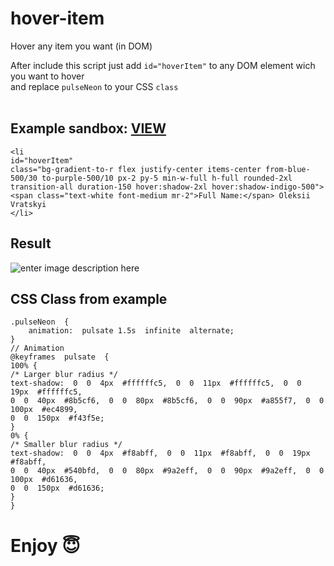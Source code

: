 # hover-item
Hover any item  you want (in DOM)

After include this script just add ``id="hoverItem"`` to any DOM element wich you want to hover <br /> 
and replace ``pulseNeon`` to your CSS ``class`` <br /><br />

## Example sandbox: <a href="https://codesandbox.io/s/jolly-sound-895t5z?file=/index.html" target="_blank">VIEW</a>



    <li
    id="hoverItem"
    class="bg-gradient-to-r flex justify-center items-center from-blue-500/30 to-purple-500/10 px-2 py-5 min-w-full h-full rounded-2xl transition-all duration-150 hover:shadow-2xl hover:shadow-indigo-500">
    <span class="text-white font-medium mr-2">Full Name:</span> Oleksii
    Vratskyi
    </li>

## Result
![enter image description here](https://vratsky.com/hoverItemGif.gif)

## CSS Class from example

    .pulseNeon  {
    	animation:  pulsate 1.5s  infinite  alternate;
    }
    // Animation
    @keyframes  pulsate  {
    100% {
    /* Larger blur radius */
    text-shadow:  0  0  4px  #ffffffc5,  0  0  11px  #ffffffc5,  0  0  19px  #ffffffc5,
    0  0  40px  #8b5cf6,  0  0  80px  #8b5cf6,  0  0  90px  #a855f7,  0  0  100px  #ec4899,
    0  0  150px  #f43f5e;
    }
    0% {
    /* Smaller blur radius */
    text-shadow:  0  0  4px  #f8abff,  0  0  11px  #f8abff,  0  0  19px  #f8abff,
    0  0  40px  #540bfd,  0  0  80px  #9a2eff,  0  0  90px  #9a2eff,  0  0  100px  #d61636,
    0  0  150px  #d61636;
    }
    }

# Enjoy 😇
